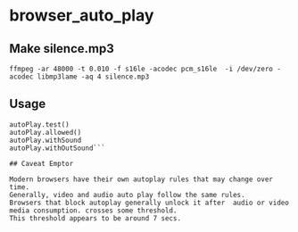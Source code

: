 # browser_auto_play


## Make silence.mp3

```ffmpeg -ar 48000 -t 0.010 -f s16le -acodec pcm_s16le  -i /dev/zero -acodec libmp3lame -aq 4 silence.mp3```


## Usage

```autoPlay = new AutoPlay('silence.mp3')
autoPlay.test()
autoPlay.allowed()
autoPlay.withSound
autoPlay.withOutSound```

## Caveat Emptor

Modern browsers have their own autoplay rules that may change over time.
Generally, video and audio auto play follow the same rules.
Browsers that block autoplay generally unlock it after  audio or video media consumption. crosses some threshold.
This threshold appears to be around 7 secs.
